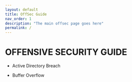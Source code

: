 ```yaml
---
layout: default
title: OffSec Guide
nav_order: 1
description: "The main offsec page goes here"
permalink: /
---
```

# OFFENSIVE SECURITY GUIDE



- Active Directory Breach

- Buffer Overflow

  
